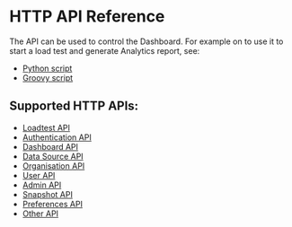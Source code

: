 # HTTP API Reference

The API can be used to control the Dashboard.
For example on to use it to start a load test and generate Analytics report, see:

- [Python script](./sample_api_python.md)
- [Groovy script](./sample_api_groovy.md)

## Supported HTTP APIs:

* [Loadtest API](./loadtests.md)
* [Authentication API](./auth.md)
* [Dashboard API](./dashboard.md)
* [Data Source API](./data_source.md)
* [Organisation API](./org.md)
* [User API](./user.md)
* [Admin API](./admin.md)
* [Snapshot API](./snapshot.md)
* [Preferences API](./preferences.md)
* [Other API](./other.md)
